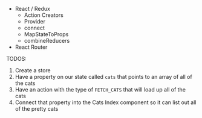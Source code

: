 + React / Redux
  + Action Creators
  + Provider
  + connect
  + MapStateToProps
  + combineReducers
+ React Router


TODOS:

1. Create a store
2. Have a property on our state called `cats` that points to an array of all of the cats
3. Have an action with the type of `FETCH_CATS` that will load up all of the cats
4. Connect that property into the Cats Index component so it can list out all of the pretty cats
